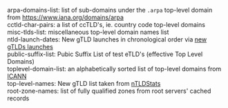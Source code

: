 arpa-domains-list: list of sub-domains under the `.arpa` top-level domain from <https://www.iana.org/domains/arpa>  
cctld-char-pairs: a list of ccTLD's, ie. country code top-level domains  
misc-tlds-list: miscellaneous top-level domain names list  
ntld-launch-dates: New gTLD launches in chronological order via [new gTLDs launches](https://ntldstats.com/launch?start=)  
public-suffix-list: Pubic Suffix List of test eTLD's (effective Top Level Domains)  
toplevel-domain-list: an alphabetically sorted list of top-level domains from [ICANN](https://www.icann.org "ICANN")  
top-level-names: New gTLD list taken from [nTLDStats](https://ntldstats.com "nTLDStats")  
root-zone-names: list of fully qualified zones from root servers' cached records  

